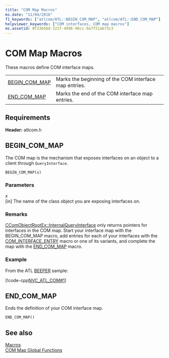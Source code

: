 ```yaml
---
title: "COM Map Macros"
ms.date: "11/04/2016"
f1_keywords: ["atlcom/ATL::BEGIN_COM_MAP", "atlcom/ATL::END_COM_MAP"]
helpviewer_keywords: ["COM interfaces, COM map macros"]
ms.assetid: 0f33656d-321f-4996-90cc-9a7f21ab73c3
---
```

# COM Map Macros

These macros define COM interface maps.

|||
|-|-|
|[BEGIN_COM_MAP](#begin_com_map)|Marks the beginning of the COM interface map entries.|
|[END_COM_MAP](#end_com_map)|Marks the end of the COM interface map entries.|

## Requirements

**Header:** atlcom.h

##  <a name="begin_com_map"></a>  BEGIN_COM_MAP

The COM map is the mechanism that exposes interfaces on an object to a client through `QueryInterface`.

```
BEGIN_COM_MAP(x)
```

### Parameters

*x*<br/>
[in] The name of the class object you are exposing interfaces on.

### Remarks

[CComObjectRootEx::InternalQueryInterface](ccomobjectrootex-class.md#internalqueryinterface) only returns pointers for interfaces in the COM map. Start your interface map with the BEGIN_COM_MAP macro, add entries for each of your interfaces with the [COM_INTERFACE_ENTRY](com-interface-entry-macros.md#com_interface_entry) macro or one of its variants, and complete the map with the [END_COM_MAP](#end_com_map) macro.

### Example

From the ATL [BEEPER](../../overview/visual-cpp-samples.md) sample:

[!code-cpp[NVC_ATL_COM#1](../../atl/codesnippet/cpp/com-map-macros_1.h)]

##  <a name="end_com_map"></a>  END_COM_MAP

Ends the definition of your COM interface map.

```
END_COM_MAP()
```

## See also

[Macros](../../atl/reference/atl-macros.md)<br/>
[COM Map Global Functions](../../atl/reference/com-map-global-functions.md)
